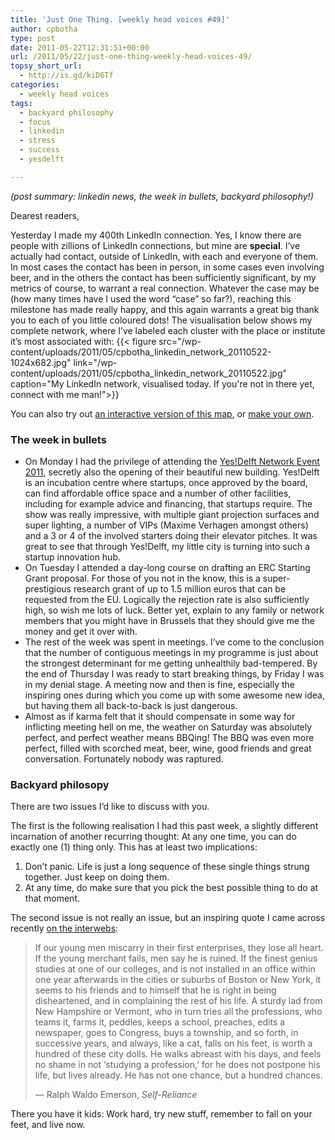 ```yaml
---
title: 'Just One Thing. [weekly head voices #49]'
author: cpbotha
type: post
date: 2011-05-22T12:31:51+00:00
url: /2011/05/22/just-one-thing-weekly-head-voices-49/
topsy_short_url:
  - http://is.gd/kiD6Tf
categories:
  - weekly head voices
tags:
  - backyard philosophy
  - focus
  - linkedin
  - stress
  - success
  - yesdelft

---
```

_(post summary: linkedin news, the week in bullets, backyard philosophy!)_

Dearest readers,

Yesterday I made my 400th LinkedIn connection. Yes, I know there are people with zillions of LinkedIn connections, but mine are **special**. I’ve actually had contact, outside of LinkedIn, with each and everyone of them. In most cases the contact has been in person, in some cases even involving beer, and in the others the contact has been sufficiently significant, by my metrics of course, to warrant a real connection. Whatever the case may be (how many times have I used the word “case” so far?), reaching this milestone has made really happy, and this again warrants a great big thank you to each of you little coloured dots! The visualisation below shows my complete network, where I’ve labeled each cluster with the place or institute it’s most associated with:
{{< figure src="/wp-content/uploads/2011/05/cpbotha_linkedin_network_20110522-1024x682.jpg" link="/wp-content/uploads/2011/05/cpbotha_linkedin_network_20110522.jpg" caption="My LinkedIn network, visualised today. If you&#x27;re not in there yet, connect with me man!">}} 

You can also try out [an interactive version of this map][1], or [make your own][2].

### The week in bullets

  * On Monday I had the privilege of attending the [Yes!Delft Network Event 2011][3], secretly also the opening of their beautiful new building. Yes!Delft is an incubation centre where startups, once approved by the board, can find affordable office space and a number of other facilities, including for example advice and financing, that startups require. The show was really impressive, with multiple giant projection surfaces and super lighting, a number of VIPs (Maxime Verhagen amongst others) and a 3 or 4 of the involved starters doing their elevator pitches. It was great to see that through Yes!Delft, my little city is turning into such a startup innovation hub.
  * On Tuesday I attended a day-long course on drafting an ERC Starting Grant proposal. For those of you not in the know, this is a super-prestigious research grant of up to 1.5 million euros that can be requested from the EU. Logically the rejection rate is also sufficiently high, so wish me lots of luck. Better yet, explain to any family or network members that you might have in Brussels that they should give me the money and get it over with.
  * The rest of the week was spent in meetings. I’ve come to the conclusion that the number of contiguous meetings in my programme is just about the strongest determinant for me getting unhealthily bad-tempered. By the end of Thursday I was ready to start breaking things, by Friday I was in my denial stage. A meeting now and then is fine, especially the inspiring ones during which you come up with some awesome new idea, but having them all back-to-back is just dangerous.
  * Almost as if karma felt that it should compensate in some way for inflicting meeting hell on me, the weather on Saturday was absolutely perfect, and perfect weather means BBQing! The BBQ was even more perfect, filled with scorched meat, beer, wine, good friends and great conversation. Fortunately nobody was raptured.

### Backyard philosopy

There are two issues I’d like to discuss with you.

The first is the following realisation I had this past week, a slightly different incarnation of another recurring thought: At any one time, you can do exactly one (1) thing only. This has at least two implications:

  1. Don’t panic. Life is just a long sequence of these single things strung together. Just keep on doing them.
  2. At any time, do make sure that you pick the best possible thing to do at that moment.

The second issue is not really an issue, but an inspiring quote I came across recently [on the interwebs][4]:

> If our young men miscarry in their first enterprises, they lose all heart. If the young merchant fails, men say he is ruined. If the finest genius studies at one of our colleges, and is not installed in an office within one year afterwards in the cities or suburbs of Boston or New York, it seems to his friends and to himself that he is right in being disheartened, and in complaining the rest of his life. A sturdy lad from New Hampshire or Vermont, who in turn tries all the professions, who teams it, farms it, peddles, keeps a school, preaches, edits a newspaper, goes to Congress, buys a township, and so forth, in successive years, and always, like a cat, falls on his feet, is worth a hundred of these city dolls. He walks abreast with his days, and feels no shame in not ‘studying a profession,’ for he does not postpone his life, but lives already. He has not one chance, but a hundred chances.
> 
> — Ralph Waldo Emerson, _Self-Reliance_

There you have it kids: Work hard, try new stuff, remember to fall on your feet, and live now.

 [1]: http://inmaps.linkedinlabs.com/share/Charl_Botha/30297409392129298845937723535068877713 "my linkedin map"
 [2]: http://inmaps.linkedinlabs.com/ "make yer own linkedin map"
 [3]: http://www.yesdelft.nl/OverYESDelft/NetworkEvent2011.aspx "yes!delft network event 2011 website"
 [4]: http://jacecooke.tumblr.com/post/4583849705/if-our-young-men-miscarry-in-their-first "tumbl source of emerson quote"
